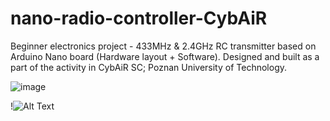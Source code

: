 # nano-radio-controller-CybAiR
Beginner electronics project - 433MHz &amp; 2.4GHz RC transmitter based on Arduino Nano board (Hardware layout + Software).
Designed and built as a part of the activity in CybAiR SC; Poznan University of Technology.

![image](https://user-images.githubusercontent.com/48156138/138563996-3ee2e80e-6908-4853-b1dd-7513eb5e61c6.png)



!![Alt Text](https://user-images.githubusercontent.com/48156138/139258706-58c443cf-de3c-482b-aefb-d117546e6375.gif)
